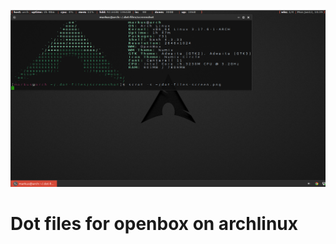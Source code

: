 ![alt tag](https://github.com/HeadlessChild/dot-files/blob/master/screenshot/dot-files-screen.png)

<h1>Dot files for openbox on archlinux</h1>
